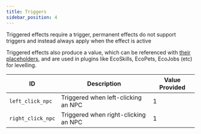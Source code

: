 ```yaml
---
title: Triggers
sidebar_position: 4
---
```


Triggered effects require a trigger, permanent effects do not support triggers and instead always apply when the effect is active

Triggered effects also produce a value, which can be referenced with [their placeholders](https://plugins.auxilor.io/effects/configuring-an-effect#placeholders),
and are used in plugins like EcoSkills, EcoPets, EcoJobs (etc) for levelling.

| ID                | Description                          | Value Provided |
| ----------------- | ------------------------------------ | -------------- |
| `left_click_npc`  | Triggered when left-clicking an NPC  | 1              |
| `right_click_npc` | Triggered when right-clicking an NPC | 1              |

